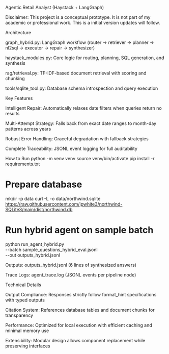 Agentic Retail Analyst (Haystack + LangGraph)

Disclaimer: This project is a conceptual prototype. It is not part of my academic or professional work. This is a initial version updates will follow.

Architecture

graph_hybrid.py: LangGraph workflow (router → retriever → planner → nl2sql → executor → repair → synthesizer)

haystack_modules.py: Core logic for routing, planning, SQL generation, and synthesis

rag/retrieval.py: TF-IDF-based document retrieval with scoring and chunking

tools/sqlite_tool.py: Database schema introspection and query execution

Key Features

Intelligent Repair: Automatically relaxes date filters when queries return no results

Multi-Attempt Strategy: Falls back from exact date ranges to month-day patterns across years

Robust Error Handling: Graceful degradation with fallback strategies

Complete Traceability: JSONL event logging for full auditability

How to Run
python -m venv venv
source venv/bin/activate
pip install -r requirements.txt

# Prepare database
mkdir -p data
curl -L -o data/northwind.sqlite \
  https://raw.githubusercontent.com/jpwhite3/northwind-SQLite3/main/dist/northwind.db

# Run hybrid agent on sample batch
python run_agent_hybrid.py \
  --batch sample_questions_hybrid_eval.jsonl \
  --out outputs_hybrid.jsonl


Outputs: outputs_hybrid.jsonl (6 lines of synthesized answers)

Trace Logs: agent_trace.log (JSONL events per pipeline node)

Technical Details

Output Compliance: Responses strictly follow format_hint specifications with typed outputs

Citation System: References database tables and document chunks for transparency

Performance: Optimized for local execution with efficient caching and minimal memory use

Extensibility: Modular design allows component replacement while preserving interfaces